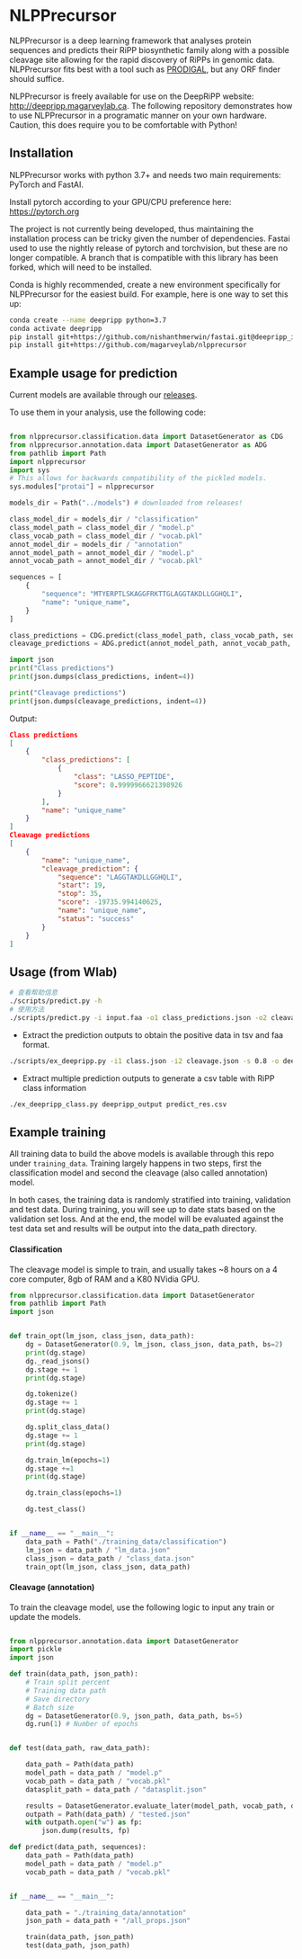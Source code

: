 
# NLPPrecursor


NLPPrecursor is a deep learning framework that analyses protein sequences and predicts their RiPP biosynthetic family along
with a possible cleavage site allowing for the rapid discovery of RiPPs in genomic data. NLPPrecursor fits best with a tool
such as [PRODIGAL](https://github.com/hyattpd/Prodigal), but any ORF finder should suffice.

NLPPrecursor is freely available for use on the DeepRiPP website: <http://deepripp.magarveylab.ca>. The following repository
demonstrates how to use NLPPrecursor in a programatic manner on your own hardware. Caution, this does require you to be comfortable
with Python!


## Installation

NLPPrecursor works with python 3.7+ and needs two main requirements: PyTorch and FastAI.

Install pytorch according to your GPU/CPU preference here: <https://pytorch.org>


The project is not currently being developed, thus maintaining the installation process can be tricky given the number of dependencies. Fastai used to use the nightly release of pytorch and torchvision, but these are no longer compatible. A branch that is compatible with this library has been forked, which will need to be installed.

Conda is highly recommended, create a new environment specifically for NLPPrecursor for the easiest build.
For example, here is one way to set this up:
```bash
conda create --name deepripp python=3.7
conda activate deepripp
pip install git+https://github.com/nishanthmerwin/fastai.git@deepripp_install
pip install git+https://github.com/magarveylab/nlpprecursor
```

## Example usage for prediction

Current models are available through our [releases](https://github.com/magarveylab/nlpprecursor/releases).

To use them in your analysis, use the following code:


```python

from nlpprecursor.classification.data import DatasetGenerator as CDG
from nlpprecursor.annotation.data import DatasetGenerator as ADG
from pathlib import Path
import nlpprecursor
import sys
# This allows for backwards compatibility of the pickled models.
sys.modules["protai"] = nlpprecursor

models_dir = Path("../models") # downloaded from releases! 

class_model_dir = models_dir / "classification"
class_model_path = class_model_dir / "model.p"
class_vocab_path = class_model_dir / "vocab.pkl"
annot_model_dir = models_dir / "annotation"
annot_model_path = annot_model_dir / "model.p"
annot_vocab_path = annot_model_dir / "vocab.pkl"

sequences = [
    {
        "sequence": "MTYERPTLSKAGGFRKTTGLAGGTAKDLLGGHQLI",
        "name": "unique_name",
    }
]

class_predictions = CDG.predict(class_model_path, class_vocab_path, sequences)
cleavage_predictions = ADG.predict(annot_model_path, annot_vocab_path, sequences)

import json
print("Class predictions")
print(json.dumps(class_predictions, indent=4))

print("Cleavage predictions")
print(json.dumps(cleavage_predictions, indent=4))
```


Output: 
```json
Class predictions
[
    {
        "class_predictions": [
            {
                "class": "LASSO_PEPTIDE",
                "score": 0.9999966621398926
            }
        ],
        "name": "unique_name"
    }
]
Cleavage predictions
[
    {
        "name": "unique_name",
        "cleavage_prediction": {
            "sequence": "LAGGTAKDLLGGHQLI",
            "start": 19,
            "stop": 35,
            "score": -19735.994140625,
            "name": "unique_name",
            "status": "success"
        }
    }
]
```



## Usage (from Wlab)

```bash
# 查看帮助信息
./scripts/predict.py -h
# 使用方法
./scripts/predict.py -i input.faa -o1 class_predictions.json -o2 cleavage_predictions.json
```

- Extract the prediction outputs to obtain the positive data in tsv and faa format.

```bash
./scripts/ex_deepripp.py -i1 class.json -i2 cleavage.json -s 0.8 -o deepripp_pos
```

- Extract multiple prediction outputs to generate a csv table with RiPP class information 

```bash
./ex_deepripp_class.py deepripp_output predict_res.csv
```



## Example training

All training data to build the above models is available through this repo under `training_data`. Training
largely happens in two steps, first the classification model and second the cleavage (also called annotation) model.

In both cases, the training data is randomly stratified into training, validation and test data. During training,
you will see up to date stats based on the validation set loss. And at the end, the model will be evaluated against
the test data set and results will be output into the data_path directory.


#### Classification
The cleavage model is simple to train, and usually takes ~8 hours on a 4 core computer, 8gb of RAM and a K80 NVidia GPU.

```python
from nlpprecursor.classification.data import DatasetGenerator
from pathlib import Path
import json


def train_opt(lm_json, class_json, data_path):
    dg = DatasetGenerator(0.9, lm_json, class_json, data_path, bs=2)
    print(dg.stage)
    dg._read_jsons()
    dg.stage += 1
    print(dg.stage)

    dg.tokenize()
    dg.stage += 1
    print(dg.stage)

    dg.split_class_data()
    dg.stage += 1
    print(dg.stage)

    dg.train_lm(epochs=1)
    dg.stage +=1
    print(dg.stage)

    dg.train_class(epochs=1)

	dg.test_class()


if __name__ == "__main__":
	data_path = Path("./training_data/classification")
    lm_json = data_path / "lm_data.json"
    class_json = data_path / "class_data.json"
    train_opt(lm_json, class_json, data_path)

```



#### Cleavage (annotation)

To train the cleavage model, use the following logic to input any train or update the models.

```python

from nlpprecursor.annotation.data import DatasetGenerator
import pickle
import json

def train(data_path, json_path):
	# Train split percent
	# Training data path
	# Save directory
	# Batch size
    dg = DatasetGenerator(0.9, json_path, data_path, bs=5)
    dg.run(1) # Number of epochs


def test(data_path, raw_data_path):

    data_path = Path(data_path)
    model_path = data_path / "model.p"
    vocab_path = data_path / "vocab.pkl"
    datasplit_path = data_path / "datasplit.json"

    results = DatasetGenerator.evaluate_later(model_path, vocab_path, datasplit_path, raw_data_path)
    outpath = Path(data_path) / "tested.json"
    with outpath.open("w") as fp:
        json.dump(results, fp)

def predict(data_path, sequences):
    data_path = Path(data_path)
    model_path = data_path / "model.p"
    vocab_path = data_path / "vocab.pkl"


if __name__ == "__main__":

    data_path = "./training_data/annotation"
	json_path = data_path + "/all_props.json"

    train(data_path, json_path)
	test(data_path, json_path)

```







